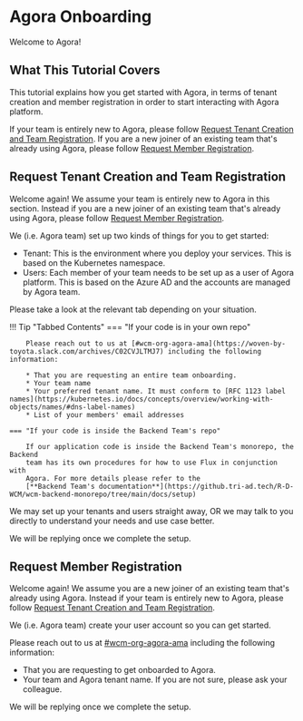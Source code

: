 # Agora Onboarding

Welcome to Agora!

## What This Tutorial Covers

This tutorial explains how you get started with Agora, in terms of tenant creation and member registration in order to start interacting with Agora platform.

If your team is entirely new to Agora, please follow [Request Tenant Creation and Team Registration](#request-tenant-creation-and-team-registration).
If you are a new joiner of an existing team that's already using Agora, please follow [Request Member Registration](#request-member-registration).

## Request Tenant Creation and Team Registration

Welcome again! We assume your team is entirely new to Agora in this section. Instead if you are a new joiner of an existing team that's already using Agora, please follow [Request Member Registration](#request-member-registration).

We (i.e. Agora team) set up two kinds of things for you to get started:

* Tenant: This is the environment where you deploy your services. This is based on the Kubernetes namespace.
* Users: Each member of your team needs to be set up as a user of Agora platform. This is based on the Azure AD and the accounts are managed by Agora team.

Please take a look at the relevant tab depending on your situation.

!!! Tip "Tabbed Contents"
    === "If your code is in your own repo"

        Please reach out to us at [#wcm-org-agora-ama](https://woven-by-toyota.slack.com/archives/C02CVJLTMJ7) including the following information:

        * That you are requesting an entire team onboarding.
        * Your team name
        * Your preferred tenant name. It must conform to [RFC 1123 label names](https://kubernetes.io/docs/concepts/overview/working-with-objects/names/#dns-label-names)
        * List of your members' email addresses

    === "If your code is inside the Backend Team's repo"

        If our application code is inside the Backend Team's monorepo, the Backend
        team has its own procedures for how to use Flux in conjunction with
        Agora. For more details please refer to the
        [**Backend Team's documentation**](https://github.tri-ad.tech/R-D-WCM/wcm-backend-monorepo/tree/main/docs/setup)

We may set up your tenants and users straight away, OR we may talk to you directly to understand your needs and use case better.

We will be replying once we complete the setup.

## Request Member Registration

Welcome again! We assume you are a new joiner of an existing team that's already using Agora. Instead if your team is entirely new to Agora, please follow [Request Tenant Creation and Team Registration](#request-tenant-creation-and-team-registration).

We (i.e. Agora team) create your user account so you can get started.

Please reach out to us at [#wcm-org-agora-ama](https://woven-by-toyota.slack.com/archives/C02CVJLTMJ7) including the following information:

* That you are requesting to get onboarded to Agora.
* Your team and Agora tenant name. If you are not sure, please ask your colleague.

We will be replying once we complete the setup.
